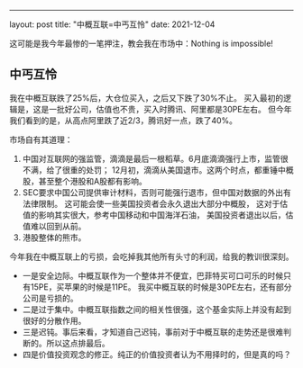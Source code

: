 ---
layout: post
title: "中概互联=中丐互怜"
date: 2021-12-04

这可能是我今年最惨的一笔押注，教会我在市场中：Nothing is impossible!

## 中丐互怜
我在中概互联跌了25%后，大仓位买入，之后又下跌了30%不止。
买入最初的逻辑是，这是一批好公司，估值也不贵，买入时腾讯、阿里都是30PE左右。
但今年我们看到的是，从高点阿里跌了近2/3，腾讯好一点，跌了40%。

市场自有其道理：
1. 中国对互联网的强监管，滴滴是最后一根稻草。6月底滴滴强行上市，监管很不满，给了很重的处罚；
12月初，滴滴从美国退市。这两个时点，都重锤中概股，甚至整个港股和A股都有影响。
2. SEC要求中国公司提供审计材料，否则可能强行退市，但中国对数据的外出有法律限制。
这可能会使一些美国投资者会永久退出大部分中概股，
这对于估值的影响其实很大，参考中国移动和中国海洋石油，
美国投资者退出以后，估值难以回到从前。
3. 港股整体的熊市。

今年我在中概互联上的亏损，会吃掉我其他所有头寸的利润，给我的教训很深刻。
* 一是安全边际。中概互联作为一个整体并不便宜，巴菲特买可口可乐的时候只有15PE，买苹果的时候是11PE。
我买中概互联的时候是30PE左右，还有部分公司是亏损的。
* 二是过于集中。中概互联指数之间的相关性很强，这个基金实际上并没有起到很好的分散作用。
* 三是迟钝。事后来看，才知道自己迟钝，事前对于中概互联的走势还是很难判断的。所以这点排最后。
* 四是价值投资观念的修正。纯正的价值投资者认为不用择时的，但是真的吗？


